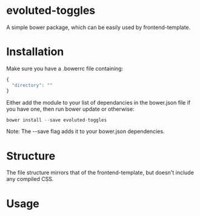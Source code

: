 # evoluted-toggles
A simple bower package, which can be easily used by frontend-template.

# Installation
Make sure you have a .bowerrc file containing:
```javascript
{
  "directory": ""
}
```

Either add the module to your list of dependancies in the bower.json file if you have one, then run bower update or otherwise:

```javascript
bower install --save evoluted-toggles
```

Note: The --save flag adds it to your bower.json dependencies.

# Structure
The file structure mirrors that of the frontend-template, but doesn't include any compiled CSS.

# Usage
